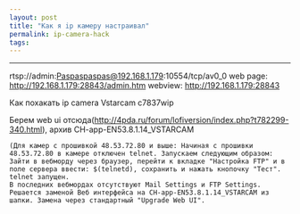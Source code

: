 ```yaml
---
layout: post
title: "Как я ip камеру настраивал"
permalink: ip-camera-hack
tags: 
---
```




---

rtsp://admin:Paspaspaspas@192.168.1.179:10554/tcp/av0_0
web page: http://192.168.1.179:28843/admin.htm
webview: http://192.168.1.179:28843

Как похакать ip camera Vstarcam c7837wip

Берем web ui отсюда(http://4pda.ru/forum/lofiversion/index.php?t782299-340.html), архив CH-app-EN53.8.1.14_VSTARCAM

	(Для камер с прошивкой 48.53.72.80 и выше: Начиная с прошивки 48.53.72.80 в камере отключен telnet. Запускаем следующим образом: Зайти в вебморду через браузер, перейти к вкладке "Настройка FTP" и в поле сервера ввести: $(telnetd), сохранить и нажать кнопочку "Тест". telnet запущен.
	В последних вебмордах отсутствуют Mail Settings и FTP Settings. Решается заменой Веб интерфейса на CH-app-EN53.8.1.14_VSTARCAM из шапки. Замена через стандартный "Upgrade Web UI".
